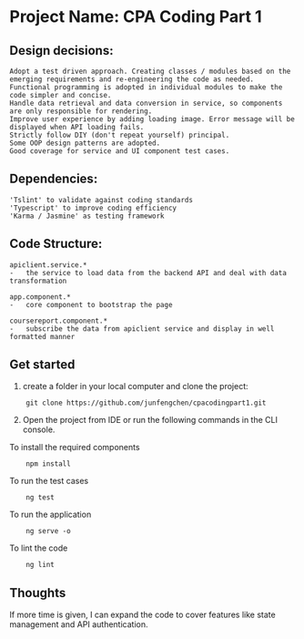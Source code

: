 # Project Name: CPA Coding Part 1

## Design decisions:
    Adopt a test driven approach. Creating classes / modules based on the emerging requirements and re-engineering the code as needed.
    Functional programming is adopted in individual modules to make the code simpler and concise.
    Handle data retrieval and data conversion in service, so components are only responsible for rendering.
	Improve user experience by adding loading image. Error message will be displayed when API loading fails.
	Strictly follow DIY (don't repeat yourself) principal.
	Some OOP design patterns are adopted.
    Good coverage for service and UI component test cases.

## Dependencies:
    'Tslint' to validate against coding standards
    'Typescript' to improve coding efficiency
    'Karma / Jasmine' as testing framework

## Code Structure:

    apiclient.service.*
    -   the service to load data from the backend API and deal with data transformation
	
    app.component.*
    -   core component to bootstrap the page
    
    coursereport.component.*
    -   subscribe the data from apiclient service and display in well formatted manner



## Get started

1. create a folder in your local computer and clone the project:
```
    git clone https://github.com/junfengchen/cpacodingpart1.git
```


2. Open the project from IDE or run the following commands in the CLI console. 

To install the required components
```
    npm install
```

To run the test cases
```
    ng test
```

To run the application 
```
    ng serve -o
```

To lint the code
```
    ng lint
```

## Thoughts

If more time is given, I can expand the code to cover features like state management and API authentication.